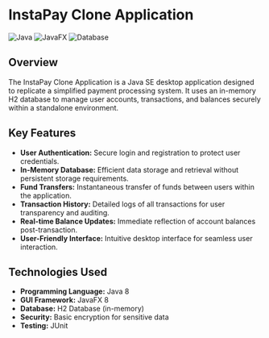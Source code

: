 
# InstaPay Clone Application

![Java](https://img.shields.io/badge/Java-8-blue)
![JavaFX](https://img.shields.io/badge/JavaFX-8-orange)
![Database](https://img.shields.io/badge/Database-H2-green)

## Overview

The InstaPay Clone Application is a Java SE desktop application designed to replicate a simplified payment processing system. It uses an in-memory H2 database to manage user accounts, transactions, and balances securely within a standalone environment.

## Key Features

- **User Authentication:** Secure login and registration to protect user credentials.
- **In-Memory Database:** Efficient data storage and retrieval without persistent storage requirements.
- **Fund Transfers:** Instantaneous transfer of funds between users within the application.
- **Transaction History:** Detailed logs of all transactions for user transparency and auditing.
- **Real-time Balance Updates:** Immediate reflection of account balances post-transaction.
- **User-Friendly Interface:** Intuitive desktop interface for seamless user interaction.

## Technologies Used

- **Programming Language:** Java 8
- **GUI Framework:** JavaFX 8
- **Database:** H2 Database (in-memory)
- **Security:** Basic encryption for sensitive data
- **Testing:** JUnit


